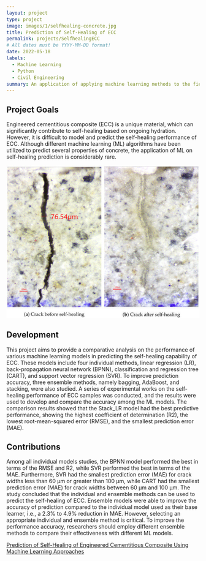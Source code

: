 ```yaml
---
layout: project
type: project
image: images/1/selfhealing-concrete.jpg
title: Prediction of Self-Healing of ECC
permalink: projects/SelfhealingECC
# All dates must be YYYY-MM-DD format!
date: 2022-05-18
labels:
  - Machine Learning
  - Python
  - Civil Engineering
summary: An application of applying machine learning methods to the field of civil engineering
---
```




## Project Goals
Engineered cementitious composite (ECC) is a unique material, which can significantly contribute to self-healing based on ongoing hydration. However, it is difficult to model and predict the self-healing performance of ECC. Although different machine learning (ML) algorithms have been utilized to predict several properties of concrete, the application of ML on self-healing prediction is considerably rare. 

<img class="ui large centered image" src="../images/1/selfhealing-concrete.jpg">

## Development
This project aims to provide a comparative analysis on the performance of various machine learning models in predicting the self-healing capability of ECC. These models include four individual methods, linear regression (LR), back-propagation neural network (BPNN), classification and regression tree (CART), and support vector regression (SVR). To improve prediction accuracy, three ensemble methods, namely bagging, AdaBoost, and stacking, were also studied. A series of experimental works on the self-healing performance of ECC samples was conducted, and the results were used to develop and compare the accuracy among the ML models. The comparison results showed that the Stack_LR model had the best predictive performance, showing the highest coefficient of determination (R2), the lowest root-mean-squared error (RMSE), and the smallest prediction error (MAE). 

## Contributions
Among all individual models studies, the BPNN model performed the best in terms of the RMSE and R2, while SVR performed the best in terms of the MAE. Furthermore, SVR had the smallest prediction error (MAE) for crack widths less than 60 μm or greater than 100 μm, while CART had the smallest prediction error (MAE) for crack widths between 60 μm and 100 μm. The study concluded that the individual and ensemble methods can be used to predict the self-healing of ECC. Ensemble models were able to improve the accuracy of prediction compared to the individual model used as their base learner, i.e., a 2.3% to 4.9% reduction in MAE. However, selecting an appropriate individual and ensemble method is critical. To improve the performance accuracy, researchers should employ different ensemble methods to compare their effectiveness with different ML models.


 [Prediction of Self-Healing of Engineered Cementitious Composite Using Machine Learning Approaches](https://www.mdpi.com/2076-3417/12/7/3605)